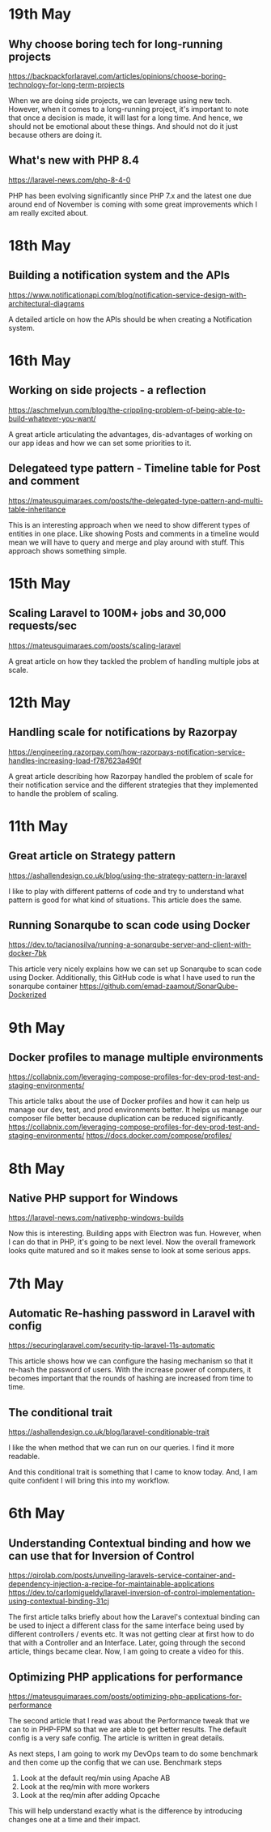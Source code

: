 # 19th May
## Why choose boring tech for long-running projects
https://backpackforlaravel.com/articles/opinions/choose-boring-technology-for-long-term-projects

When we are doing side projects, we can leverage using new tech. However, when it comes to a long-running project, it's important to 
note that once a decision is made, it will last for a long time. And hence, we should not be emotional about these things. And should
not do it just because others are doing it. 


## What's new with PHP 8.4
https://laravel-news.com/php-8-4-0

PHP has been evolving significantly since PHP 7.x and the latest one due around end of November is coming with some 
great improvements which I am really excited about.

# 18th May
## Building a notification system and the APIs
https://www.notificationapi.com/blog/notification-service-design-with-architectural-diagrams

A detailed article on how the APIs should be when creating a Notification system.

# 16th May

## Working on side projects - a reflection 
https://aschmelyun.com/blog/the-crippling-problem-of-being-able-to-build-whatever-you-want/

A great article articulating the advantages, dis-advantages of working on our app ideas
and how we can set some priorities to it.

## Delegateed type pattern - Timeline table for Post and comment
https://mateusguimaraes.com/posts/the-delegated-type-pattern-and-multi-table-inheritance

This is an interesting approach when we need to show different types of entities in one place. Like showing Posts and comments
in a timeline would mean we will have to query and merge and play around with stuff. 
This approach shows something simple.

# 15th May
## Scaling Laravel to 100M+ jobs and 30,000 requests/sec
https://mateusguimaraes.com/posts/scaling-laravel

A great article on how they tackled the problem of handling multiple jobs at scale.

# 12th May
## Handling scale for notifications by Razorpay
https://engineering.razorpay.com/how-razorpays-notification-service-handles-increasing-load-f787623a490f

A great article describing how Razorpay handled the problem of scale for their notification service and the different 
strategies that they implemented to handle the problem of scaling.

# 11th May

## Great article on Strategy pattern
https://ashallendesign.co.uk/blog/using-the-strategy-pattern-in-laravel

I like to play with different patterns of code and try to understand what pattern is good for what kind of situations.
This article does the same.

## Running Sonarqube to scan code using Docker
https://dev.to/tacianosilva/running-a-sonarqube-server-and-client-with-docker-7bk

This article very nicely explains how we can set up Sonarqube to scan code using Docker.
Additionally, this GitHub code is what I have used to run the sonarqube container
https://github.com/emad-zaamout/SonarQube-Dockerized

# 9th May
## Docker profiles to manage multiple environments
https://collabnix.com/leveraging-compose-profiles-for-dev-prod-test-and-staging-environments/

This article talks about the use of Docker profiles and how it can help us manage our dev, test, and prod environments better. 
It helps us manage our composer file better because duplication can be reduced significantly.
https://collabnix.com/leveraging-compose-profiles-for-dev-prod-test-and-staging-environments/
https://docs.docker.com/compose/profiles/

# 8th May
## Native PHP support for Windows
https://laravel-news.com/nativephp-windows-builds

Now this is interesting. Building apps with Electron was fun. However, when I can do that in PHP, it's going to be next level. 
Now the overall framework looks quite matured and so it makes sense to look at some serious apps.

# 7th May

## Automatic Re-hashing password in Laravel with config
https://securinglaravel.com/security-tip-laravel-11s-automatic

This article shows how we can configure the hasing mechanism so that it re-hash the password of users.
With the increase power of computers, it becomes important that the rounds of hashing are increased from time to time.

## The conditional trait
https://ashallendesign.co.uk/blog/laravel-conditionable-trait

I like the when method that we can run on our queries. I find it more readable. 

And this conditional trait is something that I came to know today. And, I am quite confident I will bring this into my workflow. 

# 6th May

## Understanding Contextual binding and how we can use that for Inversion of Control
https://qirolab.com/posts/unveiling-laravels-service-container-and-dependency-injection-a-recipe-for-maintainable-applications
https://dev.to/carlomigueldy/laravel-inversion-of-control-implementation-using-contextual-binding-31cj

The first article talks briefly about how the Laravel's contextual binding can be used to inject a different class for the same interface being used by different controllers / events etc.
It was not getting clear at first how to do that with a Controller and an Interface. Later, going through the second article, things became clear. 
Now, I am going to create a video for this.

## Optimizing PHP applications for performance
https://mateusguimaraes.com/posts/optimizing-php-applications-for-performance

The second article that I read was about the Performance tweak that we can to in PHP-FPM so that we are able to get better results. The default config is a very safe config. 
The article is written in great details. 

As next steps, I am going to work my DevOps team to do some benchmark and then come up the config that we can use. 
Benchmark steps
1. Look at the default req/min using Apache AB
2. Look at the req/min with more workers
3. Look at the req/min after adding Opcache

This will help understand exactly what is the difference by introducing changes one at a time and their impact.
